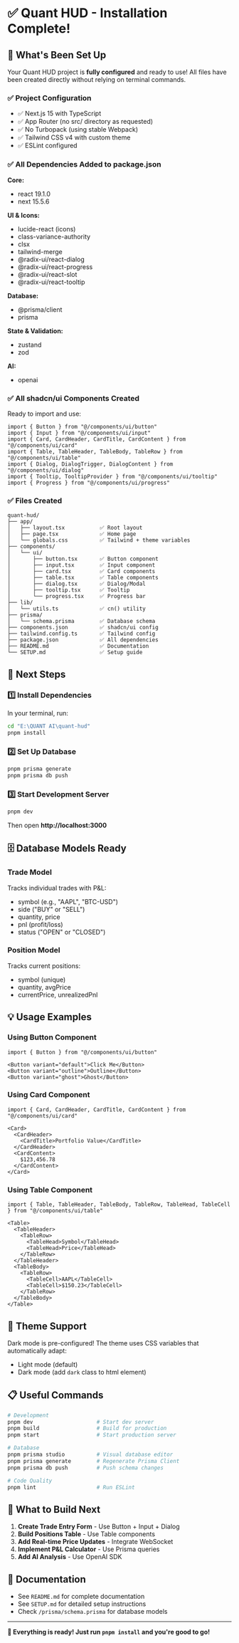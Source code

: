 # ✅ Quant HUD - Installation Complete!

## 🎉 What's Been Set Up

Your Quant HUD project is **fully configured** and ready to use! All files have been created directly without relying on terminal commands.

### ✅ Project Configuration
- ✅ Next.js 15 with TypeScript
- ✅ App Router (no src/ directory as requested)
- ✅ No Turbopack (using stable Webpack)
- ✅ Tailwind CSS v4 with custom theme
- ✅ ESLint configured

### ✅ All Dependencies Added to package.json

**Core:**
- react 19.1.0
- next 15.5.6

**UI & Icons:**
- lucide-react (icons)
- class-variance-authority
- clsx
- tailwind-merge
- @radix-ui/react-dialog
- @radix-ui/react-progress
- @radix-ui/react-slot
- @radix-ui/react-tooltip

**Database:**
- @prisma/client
- prisma

**State & Validation:**
- zustand
- zod

**AI:**
- openai

### ✅ All shadcn/ui Components Created

Ready to import and use:

```tsx
import { Button } from "@/components/ui/button"
import { Input } from "@/components/ui/input"
import { Card, CardHeader, CardTitle, CardContent } from "@/components/ui/card"
import { Table, TableHeader, TableBody, TableRow } from "@/components/ui/table"
import { Dialog, DialogTrigger, DialogContent } from "@/components/ui/dialog"
import { Tooltip, TooltipProvider } from "@/components/ui/tooltip"
import { Progress } from "@/components/ui/progress"
```

### ✅ Files Created

```
quant-hud/
├── app/
│   ├── layout.tsx           ✅ Root layout
│   ├── page.tsx             ✅ Home page
│   └── globals.css          ✅ Tailwind + theme variables
├── components/
│   └── ui/
│       ├── button.tsx       ✅ Button component
│       ├── input.tsx        ✅ Input component
│       ├── card.tsx         ✅ Card components
│       ├── table.tsx        ✅ Table components
│       ├── dialog.tsx       ✅ Dialog/Modal
│       ├── tooltip.tsx      ✅ Tooltip
│       └── progress.tsx     ✅ Progress bar
├── lib/
│   └── utils.ts             ✅ cn() utility
├── prisma/
│   └── schema.prisma        ✅ Database schema
├── components.json          ✅ shadcn/ui config
├── tailwind.config.ts       ✅ Tailwind config
├── package.json             ✅ All dependencies
├── README.md                ✅ Documentation
└── SETUP.md                 ✅ Setup guide
```

## 🚀 Next Steps

### 1️⃣ Install Dependencies
In your terminal, run:
```bash
cd "E:\QUANT AI\quant-hud"
pnpm install
```

### 2️⃣ Set Up Database
```bash
pnpm prisma generate
pnpm prisma db push
```

### 3️⃣ Start Development Server
```bash
pnpm dev
```

Then open **http://localhost:3000**

## 🗄️ Database Models Ready

### Trade Model
Tracks individual trades with P&L:
- symbol (e.g., "AAPL", "BTC-USD")
- side ("BUY" or "SELL")
- quantity, price
- pnl (profit/loss)
- status ("OPEN" or "CLOSED")

### Position Model
Tracks current positions:
- symbol (unique)
- quantity, avgPrice
- currentPrice, unrealizedPnl

## 💡 Usage Examples

### Using Button Component
```tsx
import { Button } from "@/components/ui/button"

<Button variant="default">Click Me</Button>
<Button variant="outline">Outline</Button>
<Button variant="ghost">Ghost</Button>
```

### Using Card Component
```tsx
import { Card, CardHeader, CardTitle, CardContent } from "@/components/ui/card"

<Card>
  <CardHeader>
    <CardTitle>Portfolio Value</CardTitle>
  </CardHeader>
  <CardContent>
    $123,456.78
  </CardContent>
</Card>
```

### Using Table Component
```tsx
import { Table, TableHeader, TableBody, TableRow, TableHead, TableCell } from "@/components/ui/table"

<Table>
  <TableHeader>
    <TableRow>
      <TableHead>Symbol</TableHead>
      <TableHead>Price</TableHead>
    </TableRow>
  </TableHeader>
  <TableBody>
    <TableRow>
      <TableCell>AAPL</TableCell>
      <TableCell>$150.23</TableCell>
    </TableRow>
  </TableBody>
</Table>
```

## 🎨 Theme Support

Dark mode is pre-configured! The theme uses CSS variables that automatically adapt:
- Light mode (default)
- Dark mode (add `dark` class to html element)

## 📋 Useful Commands

```bash
# Development
pnpm dev                    # Start dev server
pnpm build                  # Build for production
pnpm start                  # Start production server

# Database
pnpm prisma studio          # Visual database editor
pnpm prisma generate        # Regenerate Prisma Client
pnpm prisma db push         # Push schema changes

# Code Quality
pnpm lint                   # Run ESLint
```

## 🎯 What to Build Next

1. **Create Trade Entry Form** - Use Button + Input + Dialog
2. **Build Positions Table** - Use Table components
3. **Add Real-time Price Updates** - Integrate WebSocket
4. **Implement P&L Calculator** - Use Prisma queries
5. **Add AI Analysis** - Use OpenAI SDK

## 📖 Documentation

- See `README.md` for complete documentation
- See `SETUP.md` for detailed setup instructions
- Check `/prisma/schema.prisma` for database models

---

**🎉 Everything is ready! Just run `pnpm install` and you're good to go!**


